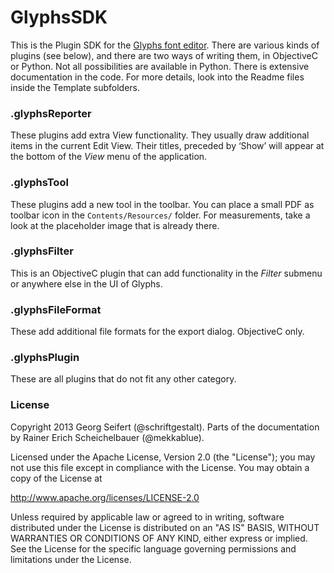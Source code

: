 # GlyphsSDK

This is the Plugin SDK for the [Glyphs font editor](http://glyphsapp.com/). There are various kinds of plugins (see below), and there are two ways of writing them, in ObjectiveC or Python. Not all possibilities are available in Python. There is extensive documentation in the code. For more details, look into the Readme files inside the Template subfolders.

### .glyphsReporter

These plugins add extra View functionality. They usually draw additional items in the current Edit View. Their titles, preceded by ‘Show’ will appear at the bottom of the *View* menu of the application.

### .glyphsTool

These plugins add a new tool in the toolbar. You can place a small PDF as toolbar icon in the `Contents/Resources/` folder. For measurements, take a look at the placeholder image that is already there.

### .glyphsFilter

This is an ObjectiveC plugin that can add functionality in the *Filter* submenu or anywhere else in the UI of Glyphs.

### .glyphsFileFormat

These add additional file formats for the export dialog. ObjectiveC only.

### .glyphsPlugin

These are all plugins that do not fit any other category.

### License

Copyright 2013 Georg Seifert (@schriftgestalt).
Parts of the documentation by Rainer Erich Scheichelbauer (@mekkablue).

Licensed under the Apache License, Version 2.0 (the "License");
you may not use this file except in compliance with the License.
You may obtain a copy of the License at

http://www.apache.org/licenses/LICENSE-2.0

Unless required by applicable law or agreed to in writing, software
distributed under the License is distributed on an "AS IS" BASIS,
WITHOUT WARRANTIES OR CONDITIONS OF ANY KIND, either express or implied.
See the License for the specific language governing permissions and
limitations under the License.
